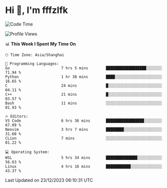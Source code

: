 # Hi 👋, I'm fffzlfk

<!--START_SECTION:waka-->
![Code Time](http://img.shields.io/badge/Code%20Time-632%20hrs%2038%20mins-blue)

![Profile Views](http://img.shields.io/badge/Profile%20Views-0-blue)

📊 **This Week I Spent My Time On** 

```text
🕑︎ Time Zone: Asia/Shanghai

💬 Programming Languages: 
Go                       7 hrs 5 mins        ██████████████████░░░░░░░   71.94 % 
Python                   1 hr 38 mins        ████░░░░░░░░░░░░░░░░░░░░░   16.65 % 
C                        24 mins             █░░░░░░░░░░░░░░░░░░░░░░░░   04.11 % 
C++                      21 mins             █░░░░░░░░░░░░░░░░░░░░░░░░   03.57 % 
Bash                     11 mins             ░░░░░░░░░░░░░░░░░░░░░░░░░   01.93 % 

🔥 Editors: 
VS Code                  6 hrs 36 mins       █████████████████░░░░░░░░   67.09 % 
Neovim                   3 hrs 7 mins        ████████░░░░░░░░░░░░░░░░░   31.68 % 
CLion                    7 mins              ░░░░░░░░░░░░░░░░░░░░░░░░░   01.22 % 

💻 Operating System: 
WSL                      5 hrs 34 mins       ██████████████░░░░░░░░░░░   56.63 % 
Linux                    4 hrs 16 mins       ███████████░░░░░░░░░░░░░░   43.37 % 
```


 Last Updated on 23/12/2023 06:10:31 UTC
<!--END_SECTION:waka-->
